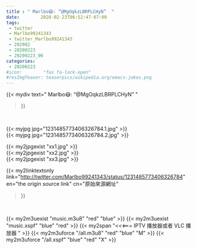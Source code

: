 ```yaml
---
title : " Marlbo😷: “@MgOqkzLBRPLCHyN”  "
date:        2020-02-23T06:52:47-07:00
tags:
 - twitter
 - Marlbo99241343
 - twitter_Marlbo99241343
 - 202002
 - 20200223
 - 20200223_06
categories:
 - 20200223
#icon:        "fas fa-lock-open"
#resImgTeaser: teaserpics/wikipedia.org/emacs-jokes.png
---
```


{{< mydiv text=" Marlbo😷: “@MgOqkzLBRPLCHyN”  "
>}}
<br>


 {{< myjpg jpg="1231485773406326784.1.jpg" >}}<br>  {{< myjpg jpg="1231485773406326784.2.jpg" >}}<br> 

{{< my2jpgexist "xx1.jpg" >}}<br>
{{< my2jpgexist "xx2.jpg" >}}<br>
{{< my2jpgexist "xx3.jpg" >}}<br>


{{< my2linktextonly link="http://twitter.com/Marlbo99241343/status/1231485773406326784"
en="the origin source link" cn="原始來源網址"
>}}


<br>

{{< my2m3uexist "music.m3u8" "red"  "blue" >}} {{< my2m3uexist "music.xspf" "blue" "red"  >}} {{< my2span "<<<=== IPTV 播放器或者 VLC 播放器 " >}} {{< my2m3uforce "/all.m3u8" "red"  "blue" "M" >}} {{< my2m3uforce "/all.xspf" "blue" "red"  "X" >}} 
